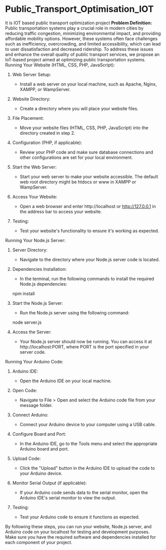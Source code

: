 # Public_Transport_Optimisation_IOT
It is IOT based public transport optimization project
**Problem Definition:**
 Public transportation systems play a crucial role in modern cities by reducing traffic
 congestion, minimizing environmental impact, and providing affordable mobility options.
 However, these systems often face challenges such as inefficiency, overcrowding, and limited
 accessibility, which can lead to user dissatisfaction and decreased ridership. To address these
 issues and enhance the overall quality of public transport services, we propose an IoT-based
 project aimed at optimizing public transportation systems.
Running Your Website (HTML, CSS, PHP, JavaScript):

1. Web Server Setup:
   - Install a web server on your local machine, such as Apache, Nginx, XAMPP, or WampServer.

2. Website Directory:
   - Create a directory where you will place your website files.

3. File Placement:
   - Move your website files (HTML, CSS, PHP, JavaScript) into the directory created in step 2.

4. Configuration (PHP, if applicable):
   - Review your PHP code and make sure database connections and other configurations are set for your local environment.

5. Start the Web Server:
   - Start your web server to make your website accessible. The default web root directory might be htdocs or www in XAMPP or WampServer.

6. Access Your Website:
   - Open a web browser and enter http://localhost or http://127.0.0.1 in the address bar to access your website.

7. Testing:
   - Test your website's functionality to ensure it's working as expected.

Running Your Node.js Server:

1. Server Directory:
   - Navigate to the directory where your Node.js server code is located.

2. Dependencies Installation:
   - In the terminal, run the following commands to install the required Node.js dependencies:
 
   npm install
  
3. Start the Node.js Server:
   - Run the Node.js server using the following command:

   node server.js
   
4. Access the Server:
   - Your Node.js server should now be running. You can access it at http://localhost:PORT, where PORT is the port specified in your server code.

Running Your Arduino Code:

1. Arduino IDE:
   - Open the Arduino IDE on your local machine.

2. Open Code:
   - Navigate to File > Open and select the Arduino code file from your message folder.

3. Connect Arduino:
   - Connect your Arduino device to your computer using a USB cable.

4. Configure Board and Port:
   - In the Arduino IDE, go to the Tools menu and select the appropriate Arduino board and port.

5. Upload Code:
   - Click the "Upload" button in the Arduino IDE to upload the code to your Arduino device.

6. Monitor Serial Output (if applicable):
   - If your Arduino code sends data to the serial monitor, open the Arduino IDE's serial monitor to view the output.

7. Testing:
   - Test your Arduino code to ensure it functions as expected.

By following these steps, you can run your website, Node.js server, and Arduino code on your localhost for testing and development purposes. Make sure you have the required software and dependencies installed for each component of your project.
